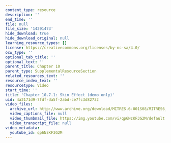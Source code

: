 ```yaml
---
content_type: resource
description: ''
end_time: ''
file: null
file_size: '14291473'
hide_download: true
hide_download_original: null
learning_resource_types: []
license: https://creativecommons.org/licenses/by-nc-sa/4.0/
ocw_type: ''
optional_tab_title: ''
optional_text: ''
parent_title: Chapter 10
parent_type: SupplementalResourceSection
related_resources_text: ''
resource_index_text: ''
resourcetype: Video
start_time: ''
title: 'Chapter 10.7.1: Skin Effect (demo only)'
uid: 4a2171d9-7fdf-da5f-2abd-ce7fc3d82732
video_files:
  archive_url: http://www.archive.org/download/MITRES.6-001S08/MITRES6_001S08_10-7-1_demo_220k.mp4
  video_captions_file: null
  video_thumbnail_file: https://img.youtube.com/vi/qp6NzKF3G2M/default.jpg
  video_transcript_file: null
video_metadata:
  youtube_id: qp6NzKF3G2M
---
```

